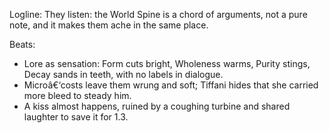 ﻿---
series: 1
novella: 1
file: S1N1_CH08
type: chapter
pov: Dual close
setting: Turbine roof at night
word_target_min: 1201
word_target_max: 2299
status: outline
---
Logline: They listen: the World Spine is a chord of arguments, not a pure note, and it makes them ache in the same place.

Beats:
- Lore as sensation: Form cuts bright, Wholeness warms, Purity stings, Decay sands in teeth, with no labels in dialogue.
- Microâ€‘costs leave them wrung and soft; Tiffani hides that she carried more bleed to steady him.
- A kiss almost happens, ruined by a coughing turbine and shared laughter to save it for 1.3.